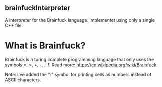 ## brainfuckInterpreter
A interpreter for the Brainfuck language. Implementet using only a single C++ file.

# What is Brainfuck?
Brainfuck is a turing complete programming language that only uses the symbols <, >, +, -, ., !.
Read more: https://en.wikipedia.org/wiki/Brainfuck

Note: i've added the ":" symbol for printing cells as numbers instead of ASCII characters.
